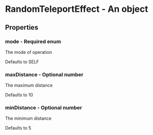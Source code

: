 

# RandomTeleportEffect - An object



## Properties



### mode - Required enum



 The mode of operation



Defaults to SELF



### maxDistance - Optional number



 The maximum distance



Defaults to 10



### minDistance - Optional number



 The minimum distance



Defaults to 5

